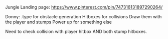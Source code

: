 Jungle Landing page: 
https://www.pinterest.com/pin/747316131897290264/ 

Donny:
.type for obstacle generation
Hitboxes for collisions
    Draw them with the player and stumps
Power up for something else

Need to check collision with player hitbox AND both stump hitboxes.